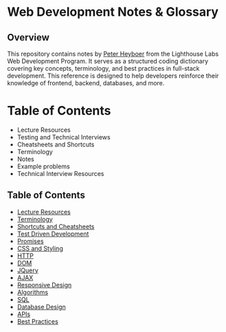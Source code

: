 # Web Development Notes & Glossary

## Overview
This repository contains notes by [Peter Heyboer](https://github.com/pheyboer) from the Lighthouse Labs Web Development Program. It serves as a structured coding dictionary covering key concepts, terminology, and best practices in full-stack development. This reference is designed to help developers reinforce their knowledge of frontend, backend, databases, and more.


# Table of Contents
* Lecture Resources
* Testing and Technical Interviews
* Cheatsheets and Shortcuts
* Terminology
* Notes
* Example problems
* Technical Interview Resources

## Table of Contents
- [Lecture Resources](Dictionary.md#lecture-resources)
- [Terminology](Dictionary.md#terminology)
- [Shortcuts and Cheatsheets](Dictionary.md#shortcuts-and-cheatsheets)
- [Test Driven Development](Dictionary.md#test-driven-development)
- [Promises](Dictionary.md#promises)
- [CSS and Styling](Dictionary.md#css-and-styling)
- [HTTP](Dictionary.md#http)
- [DOM](Dictionary.md#dom)
- [JQuery](Dictionary.md#jquery)
- [AJAX](Dictionary.md#ajax)
- [Responsive Design](Dictionary.md#responsive-design)
- [Algorithms](Dictionary.md#algorithms)
- [SQL](Dictionary.md#sql)
- [Database Design](Dictionary.md#database-design)
- [APIs](Dictionary.md#apis)
- [Best Practices](Dictionary.md#best-practices)